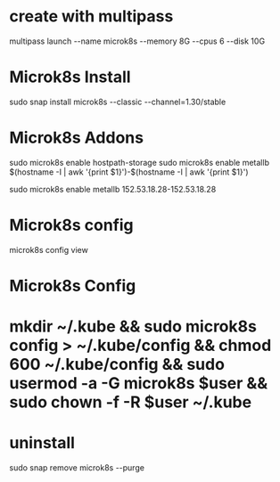 # create with multipass
multipass launch --name microk8s --memory 8G --cpus 6 --disk 10G

# Microk8s Install
sudo snap install microk8s --classic --channel=1.30/stable

# Microk8s Addons
sudo microk8s enable hostpath-storage
sudo microk8s enable metallb $(hostname -I | awk '{print $1}')-$(hostname -I | awk '{print $1}')

sudo microk8s enable metallb 152.53.18.28-152.53.18.28
         
# Microk8s config

microk8s config view

# Microk8s Config
# mkdir ~/.kube && sudo microk8s config > ~/.kube/config && chmod 600 ~/.kube/config && sudo usermod -a -G microk8s $user && sudo chown -f -R $user ~/.kube

# uninstall
sudo snap remove microk8s --purge